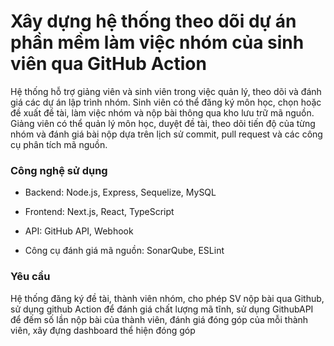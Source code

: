 # Xây dựng hệ thống theo dõi dự án phần mềm làm việc nhóm của sinh viên qua GitHub Action

Hệ thống hỗ trợ giảng viên và sinh viên trong việc quản lý, theo dõi và đánh giá các dự án lập trình nhóm. Sinh viên có thể đăng ký môn học, chọn hoặc đề xuất đề tài, làm việc nhóm và nộp bài thông qua kho lưu trữ mã nguồn. Giảng viên có thể quản lý môn học, duyệt đề tài, theo dõi tiến độ của từng nhóm và đánh giá bài nộp dựa trên lịch sử commit, pull request và các công cụ phân tích mã nguồn.


### Công nghệ sử dụng
- Backend: Node.js, Express, Sequelize, MySQL

- Frontend: Next.js, React, TypeScript

- API: GitHub API, Webhook

- Công cụ đánh giá mã nguồn: SonarQube, ESLint

### Yêu cầu

Hệ thống đăng ký đề tài, thành viên nhóm, cho phép SV nộp bài qua Github, sử dụng github Action để đánh giá chất lượng mã tĩnh, sử dụng GithubAPI để đếm số lần nộp bài của thành viên, đánh giá đóng góp của mỗi thành viên, xây đựng dashboard thể hiện đóng góp